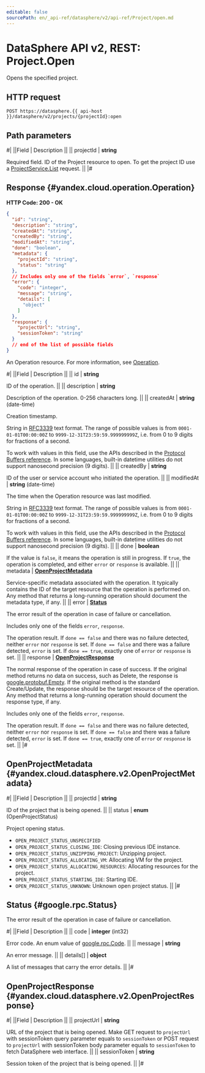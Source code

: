 ```yaml
---
editable: false
sourcePath: en/_api-ref/datasphere/v2/api-ref/Project/open.md
---
```


# DataSphere API v2, REST: Project.Open

Opens the specified project.

## HTTP request

```
POST https://datasphere.{{ api-host }}/datasphere/v2/projects/{projectId}:open
```

## Path parameters

#|
||Field | Description ||
|| projectId | **string**

Required field. ID of the Project resource to open.
To get the project ID use a [ProjectService.List](/docs/datasphere/api-ref/v2/Project/list#List) request. ||
|#

## Response {#yandex.cloud.operation.Operation}

**HTTP Code: 200 - OK**

```json
{
  "id": "string",
  "description": "string",
  "createdAt": "string",
  "createdBy": "string",
  "modifiedAt": "string",
  "done": "boolean",
  "metadata": {
    "projectId": "string",
    "status": "string"
  },
  // Includes only one of the fields `error`, `response`
  "error": {
    "code": "integer",
    "message": "string",
    "details": [
      "object"
    ]
  },
  "response": {
    "projectUrl": "string",
    "sessionToken": "string"
  }
  // end of the list of possible fields
}
```

An Operation resource. For more information, see [Operation](/docs/api-design-guide/concepts/operation).

#|
||Field | Description ||
|| id | **string**

ID of the operation. ||
|| description | **string**

Description of the operation. 0-256 characters long. ||
|| createdAt | **string** (date-time)

Creation timestamp.

String in [RFC3339](https://www.ietf.org/rfc/rfc3339.txt) text format. The range of possible values is from
`0001-01-01T00:00:00Z` to `9999-12-31T23:59:59.999999999Z`, i.e. from 0 to 9 digits for fractions of a second.

To work with values in this field, use the APIs described in the
[Protocol Buffers reference](https://developers.google.com/protocol-buffers/docs/reference/overview).
In some languages, built-in datetime utilities do not support nanosecond precision (9 digits). ||
|| createdBy | **string**

ID of the user or service account who initiated the operation. ||
|| modifiedAt | **string** (date-time)

The time when the Operation resource was last modified.

String in [RFC3339](https://www.ietf.org/rfc/rfc3339.txt) text format. The range of possible values is from
`0001-01-01T00:00:00Z` to `9999-12-31T23:59:59.999999999Z`, i.e. from 0 to 9 digits for fractions of a second.

To work with values in this field, use the APIs described in the
[Protocol Buffers reference](https://developers.google.com/protocol-buffers/docs/reference/overview).
In some languages, built-in datetime utilities do not support nanosecond precision (9 digits). ||
|| done | **boolean**

If the value is `false`, it means the operation is still in progress.
If `true`, the operation is completed, and either `error` or `response` is available. ||
|| metadata | **[OpenProjectMetadata](#yandex.cloud.datasphere.v2.OpenProjectMetadata)**

Service-specific metadata associated with the operation.
It typically contains the ID of the target resource that the operation is performed on.
Any method that returns a long-running operation should document the metadata type, if any. ||
|| error | **[Status](#google.rpc.Status)**

The error result of the operation in case of failure or cancellation.

Includes only one of the fields `error`, `response`.

The operation result.
If `done == false` and there was no failure detected, neither `error` nor `response` is set.
If `done == false` and there was a failure detected, `error` is set.
If `done == true`, exactly one of `error` or `response` is set. ||
|| response | **[OpenProjectResponse](#yandex.cloud.datasphere.v2.OpenProjectResponse)**

The normal response of the operation in case of success.
If the original method returns no data on success, such as Delete,
the response is [google.protobuf.Empty](https://developers.google.com/protocol-buffers/docs/reference/google.protobuf#google.protobuf.Empty).
If the original method is the standard Create/Update,
the response should be the target resource of the operation.
Any method that returns a long-running operation should document the response type, if any.

Includes only one of the fields `error`, `response`.

The operation result.
If `done == false` and there was no failure detected, neither `error` nor `response` is set.
If `done == false` and there was a failure detected, `error` is set.
If `done == true`, exactly one of `error` or `response` is set. ||
|#

## OpenProjectMetadata {#yandex.cloud.datasphere.v2.OpenProjectMetadata}

#|
||Field | Description ||
|| projectId | **string**

ID of the project that is being opened. ||
|| status | **enum** (OpenProjectStatus)

Project opening status.

- `OPEN_PROJECT_STATUS_UNSPECIFIED`
- `OPEN_PROJECT_STATUS_CLOSING_IDE`: Closing previous IDE instance.
- `OPEN_PROJECT_STATUS_UNZIPPING_PROJECT`: Unzipping project.
- `OPEN_PROJECT_STATUS_ALLOCATING_VM`: Allocating VM for the project.
- `OPEN_PROJECT_STATUS_ALLOCATING_RESOURCES`: Allocating resources for the project.
- `OPEN_PROJECT_STATUS_STARTING_IDE`: Starting IDE.
- `OPEN_PROJECT_STATUS_UNKNOWN`: Unknown open project status. ||
|#

## Status {#google.rpc.Status}

The error result of the operation in case of failure or cancellation.

#|
||Field | Description ||
|| code | **integer** (int32)

Error code. An enum value of [google.rpc.Code](https://github.com/googleapis/googleapis/blob/master/google/rpc/code.proto). ||
|| message | **string**

An error message. ||
|| details[] | **object**

A list of messages that carry the error details. ||
|#

## OpenProjectResponse {#yandex.cloud.datasphere.v2.OpenProjectResponse}

#|
||Field | Description ||
|| projectUrl | **string**

URL of the project that is being opened.
Make GET request to `projectUrl` with sessionToken query parameter equals to `sessionToken`
or POST request to `projectUrl` with sessionToken body parameter equals to `sessionToken`
to fetch DataSphere web interface. ||
|| sessionToken | **string**

Session token of the project that is being opened. ||
|#